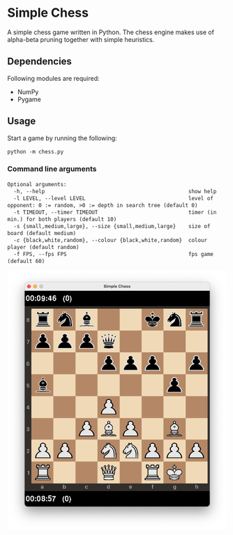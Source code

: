 # Simple Chess

A simple chess game written in Python. The chess engine makes use of alpha-beta pruning together with simple heuristics.

## Dependencies

Following modules are required: 

* NumPy
* Pygame

## Usage 

Start a game by running the following:

```
python -m chess.py
```

### Command line arguments

```
Optional arguments:
  -h, --help                                              show help
  -l LEVEL, --level LEVEL                                 level of opponent: 0 := random, >0 := depth in search tree (default 0)
  -t TIMEOUT, --timer TIMEOUT                             timer (in min.) for both players (default 10)
  -s {small,medium,large}, --size {small,medium,large}    size of board (default medium)
  -c {black,white,random}, --colour {black,white,random}  colour player (default random)
  -f FPS, --fps FPS                                       fps game (default 60)
```

![simple chess](simplechess.png "Simple chess")
